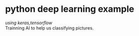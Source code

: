# python deep learning example

*using keras,tensorflow*  
Trainning AI to help us classifying pictures.
